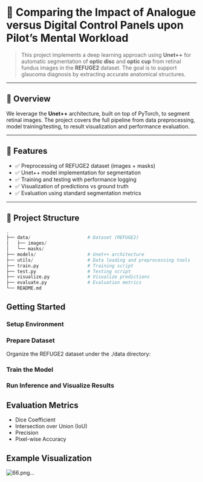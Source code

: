 # 🧠 Comparing the Impact of Analogue versus Digital Control Panels upon Pilot’s Mental Workload

> This project implements a deep learning approach using **Unet++** for automatic segmentation of **optic disc** and **optic cup** from retinal fundus images in the **REFUGE2** dataset. The goal is to support glaucoma diagnosis by extracting accurate anatomical structures.

---

## 📌 Overview

We leverage the **Unet++** architecture, built on top of PyTorch, to segment retinal images. The project covers the full pipeline from data preprocessing, model training/testing, to result visualization and performance evaluation.

---

## 🎯 Features

- ✅ Preprocessing of REFUGE2 dataset (images + masks)
- ✅ Unet++ model implementation for segmentation
- ✅ Training and testing with performance logging
- ✅ Visualization of predictions vs ground truth
- ✅ Evaluation using standard segmentation metrics

---

## 📁 Project Structure

 ```python 
.
├── data/                     # Dataset (REFUGE2)
│   ├── images/
│   └── masks/
├── models/                   # Unet++ architecture
├── utils/                    # Data loading and preprocessing tools
├── train.py                  # Training script
├── test.py                   # Testing script
├── visualize.py              # Visualize predictions
├── evaluate.py               # Evaluation metrics
└── README.md
```
## Getting Started

### Setup Environment


### Prepare Dataset
Organize the REFUGE2 dataset under the ./data directory:

### Train the Model

### Run Inference and Visualize Results

## Evaluation Metrics
- Dice Coefficient
- Intersection over Union (IoU)
- Precision
- Pixel-wise Accuracy

## Example Visualization
![66.png…]()














